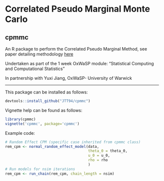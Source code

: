
# Correlated Pseudo Marginal Monte Carlo
## cpmmc

An R package to perform the Correlated Pseudo Marginal Method, see paper detailing methodology [here](https://arxiv.org/abs/1511.04992)

Undertaken as part of the 1 week OxWaSP module: “Statistical Computing and Computational Statistics”

In partnership with Yuxi Jiang, OxWaSP- University of Warwick

--------------------------------------

This package can be installed as follows:

```R
devtools::install_github("JTT94/cpmmc")
```

Vignette help can be found as follows:

```R
library(cpmmc)
vignette('cpmmc', package='cpmmc')
```

Example code:

```R
# Random Effect CPM (specific case inherited from cpmmc class)
rem_cpm <- normal_random_effect_model(data,
                                      theta_0 = theta_0,
                                      u_0 = u_0,
                                      rho = rho
                                      )
# Run models for nsim iterations
rem_cpm <- run_chain(rem_cpm, chain_length = nsim)
```
